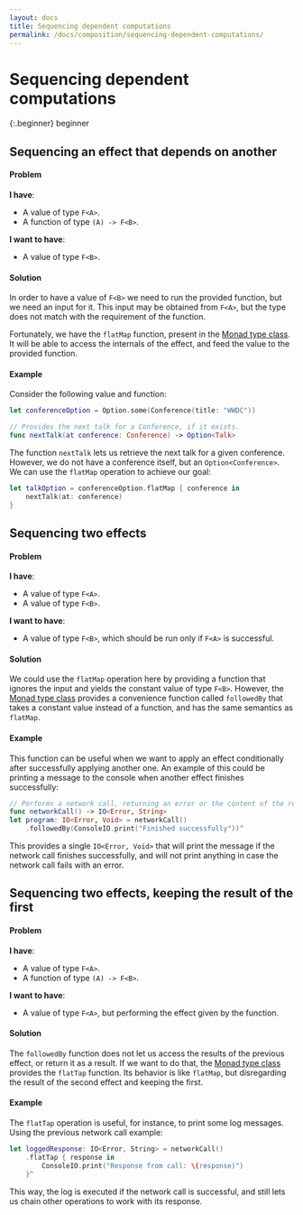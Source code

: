 ```yaml
---
layout: docs
title: Sequencing dependent computations
permalink: /docs/composition/sequencing-dependent-computations/
---
```


# Sequencing dependent computations
 
 {:.beginner}
 beginner
 
## Sequencing an effect that depends on another
 
#### Problem
 
 **I have**:
 
 - A value of type `F<A>`.
 - A function of type `(A) -> F<B>`.
 
 **I want to have**:
 
 - A value of type `F<B>`.
 
#### Solution
 
 In order to have a value of `F<B>` we need to run the provided function, but we need an input for it. This input may be obtained from `F<A>`, but the type does not match with the requirement of the function.
 
 Fortunately, we have the `flatMap` function, present in the [Monad type class](https://bow-swift.io/next/api-docs/Protocols/Monad.html). It will be able to access the internals of the effect, and feed the value to the provided function.
 
#### Example
 
 Consider the following value and function:

```swift
let conferenceOption = Option.some(Conference(title: "WWDC"))

// Provides the next talk for a Conference, if it exists.
func nextTalk(at conference: Conference) -> Option<Talk>
```

 The function `nextTalk` lets us retrieve the next talk for a given conference. However, we do not have a conference itself, but an `Option<Conference>`. We can use the `flatMap` operation to achieve our goal:

```swift
let talkOption = conferenceOption.flatMap { conference in
    nextTalk(at: conference)
}
```

## Sequencing two effects
 
#### Problem

 **I have**:
 
 - A value of type `F<A>`.
 - A value of type `F<B>`.
 
 **I want to have**:
 
 - A value of type `F<B>`, which should be run only if `F<A>` is successful.
 
#### Solution
 
 We could use the `flatMap` operation here by providing a function that ignores the input and yields the constant value of type `F<B>`. However, the [Monad type class](https://bow-swift.io/next/api-docs/Protocols/Monad.html) provides a convenience function called `followedBy` that takes a constant value instead of a function, and has the same semantics as `flatMap`.
 
#### Example
 
 This function can be useful when we want to apply an effect conditionally after successfully applying another one. An example of this could be printing a message to the console when another effect finishes successfully:

```swift
// Performs a network call, returning an error or the content of the response
func networkCall() -> IO<Error, String>
let program: IO<Error, Void> = networkCall()
    .followedBy(ConsoleIO.print("Finished successfully"))^
```

 This provides a single `IO<Error, Void>` that will print the message if the network call finishes successfully, and will not print anything in case the network call fails with an error.
 
## Sequencing two effects, keeping the result of the first
 
#### Problem
 
 **I have**:
 
 - A value of type `F<A>`.
 - A function of type `(A) -> F<B>`.
 
 **I want to have**:
 
 - A value of type `F<A>`, but performing the effect given by the function.
 
#### Solution
 
 The `followedBy` function does not let us access the results of the previous effect, or return it as a result. If we want to do that, the [Monad type class](https://bow-swift.io/next/api-docs/Protocols/Monad.html) provides the `flatTap` function. Its behavior is like `flatMap`, but disregarding the result of the second effect and keeping the first.
 
#### Example
 
 The `flatTap` operation is useful, for instance, to print some log messages. Using the previous network call example:

```swift
let loggedResponse: IO<Error, String> = networkCall()
    .flatTap { response in
        ConsoleIO.print("Response from call: \(response)")
    }^
```

 This way, the log is executed if the network call is successful, and still lets us chain other operations to work with its response.
